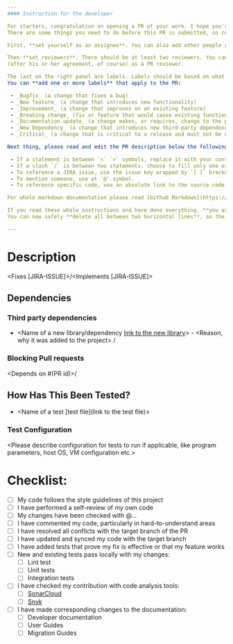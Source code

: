 ```yaml
---
#### Instruction for the developer

For starters, congratulation on opening a PR of your work. I hope you're proud of your work and yourself :wink: . 
There are some things you need to do before this PR is submitted, so read carefully.

First, **set yourself as an assignee**. You can also add other people responsible for code in this PR (i.e. your team lead).

Then **set reviewers**. There should be at least two reviewers. You can set your team lead, projects owner, or senior developer 
(after his or her agreement, of course) as a PR reviewer.

The last on the right panel are labels. Labels should be based on what type of change the PR brings to the table. 
You can **add one or more labels** that apply to the PR:

 - _Bugfix_ (a change that fixes a bug)
 - _New feature_ (a change that introduces new functionality)
 - _Improvement_ (a change that improves on an existing feature)
 - _Breaking change_ (fix or feature that would cause existing functionality don't work as expected)
 - _Documentation update_ (a change makes, or requires, change to the product documentation)
 - _New Dependency_ (a change that introduces new third-party dependency)
 - _Critical_ (a change that is critical to a release and must not be omitted)

Next thing, please read and edit the PR description below the following way:

 - If a statement is between `<` `>` symbols, replace it with your content according to instructions in the statement.
 - If a slash `/` is between two statements, choose to fill only one or the other.
 - To reference a JIRA issue, use the issue key wrapped by `[ ]` brackets.
 - To mention someone, use at `@` symbol.
 - To reference specific code, use an absolute link to the source code file with suffix `#L` and the number of the desired line of code.

For whole markdown documentation please read [Github Markdown](https://docs.github.com/en/github/writing-on-github/getting-started-with-writing-and-formatting-on-github/basic-writing-and-formatting-syntax).

If you read these whole instructions and have done everything, **you are the best** :+1: . 
You can now safely **delete all between two horizontal lines**, so the instructions don't look bad in your PR.

---
```


# Description

<Please include a summary of the changes and which issue is fixed. Please also include relevant links and special instructions if applicable.>

<Fixes [JIRA-ISSUE]>/<Implements [JIRA-ISSUE]>

## Dependencies

<Please include all newly created dependencies on third party libraries or on other PR in the project.>

### Third party dependencies

 - <Name of a new library/dependency [link to the new library]()> - <Reason, why it was added to the project> / <No new dependencies were introduced>

### Blocking Pull requests

<Depends on #(PR id)>/<There are no dependencies on other PR>

## How Has This Been Tested?

<Please describe the tests that you ran to verify your changes. Provide instructions so we can reproduce. Please also list any relevant details for your test configuration.>

- <Name of a test [test file](link to the test file)>

### Test Configuration

<Please describe configuration for tests to run if applicable, like program parameters, host OS, VM configuration etc.>

# Checklist:

- [ ] My code follows the style guidelines of this project
- [ ] I have performed a self-review of my own code
- [ ] My changes have been checked with @...
- [ ] I have commented my code, particularly in hard-to-understand areas
- [ ] I have resolved all conflicts with the target branch of the PR
- [ ] I have updated and synced my code with the target branch
- [ ] I have added tests that prove my fix is effective or that my feature works
- [ ] New and existing tests pass locally with my changes:
  - [ ] Lint test
  - [ ] Unit tests
  - [ ] Integration tests
- [ ] I have checked my contribution with code analysis tools:
  - [ ] [SonarCloud](https://sonarcloud.io/project/overview?id=netgrif_petriflow.js)
  - [ ] [Snyk](https://app.snyk.io/org/netgrif)
- [ ] I have made corresponding changes to the documentation:
  - [ ] Developer documentation
  - [ ] User Guides
  - [ ] Migration Guides
